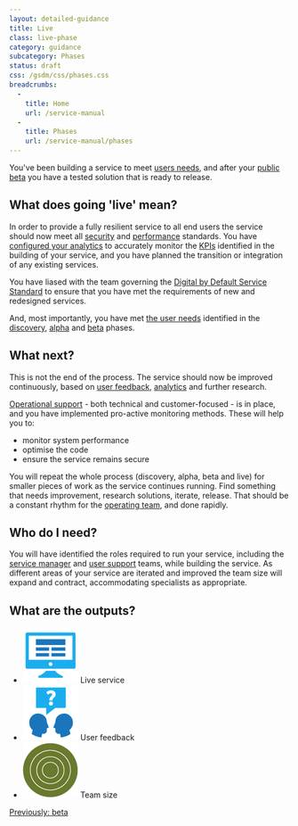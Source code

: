 ```yaml
---
layout: detailed-guidance
title: Live
class: live-phase
category: guidance
subcategory: Phases
status: draft
css: /gsdm/css/phases.css
breadcrumbs:
  -
    title: Home
    url: /service-manual
  - 
    title: Phases
    url: /service-manual/phases
---
```


You've been building a service to meet [users needs](/service-manual/users/user-needs.html), and after your [public beta](/service-manual/phases/beta.html) you have a tested solution that is ready to release.

## What does going 'live' mean?

In order to provide a fully resilient service to all end users the service should now meet all [security](/service-manual/making-software/information-security.html) and [performance](/service-manual/measurement) standards. You have [configured your analytics](/service-manual/making-software/analytics-tools.html) to accurately monitor the [KPIs](/service-manual/measurement) identified in the building of your service, and you have planned the transition or integration of any existing services.

You have liased with the team governing the [Digital by Default Service Standard](/service-manual/digital-by-default) to ensure that you have met the requirements of new and redesigned services.

And, most importantly, you have met [the user needs](/service-manual/users/user-needs.html) identified in the [discovery](/service-manual/phases/discovery.html), [alpha](/service-manual/phases/alpha.html) and [beta](/service-manual/phases/beta.html) phases.

## What next?

This is not the end of the process. The service should now be improved continuously, based on [user feedback](/service-manual/operations/helpdesk.html), [analytics](/service-manual/operations/monitoring.html) and further research.

[Operational support](/service-manual/operations) - both technical and customer-focused - is in place, and you have implemented pro-active monitoring methods. These will help you to:

* monitor system performance 
* optimise the code
* ensure the service remains secure

You will repeat the whole process (discovery, alpha, beta and live) for smaller pieces of work as the service continues running. Find something that needs improvement, research solutions, iterate, release. That should be a constant rhythm for the [operating team](/service-manual/the-team), and done rapidly.

## Who do I need?

You will have identified the roles required to run your service, including the [service manager](/service-manual/the-team/service-manager.html) and [user support](/service-manual/operations/managing-user-support.html) teams, while building the service. As different areas of your service are iterated and improved the team size will expand and contract, accommodating specialists as appropriate.

## What are the outputs?

<ul class="phase-activities">
  <li>
    <img class="output" src="/service-manual/assets/images/pictograms/website.png" />
    Live service
  </li>
  <li>
    <img class="output" src="/service-manual/assets/images/pictograms/discussion.png" />
    User feedback
  </li>
  <li>
    <img class="output" src="/service-manual/assets/images/pictograms/live-larger.png" />
    Team size
  </li>
</ul>


[Previously: beta](/service-manual/phases/beta.html)
